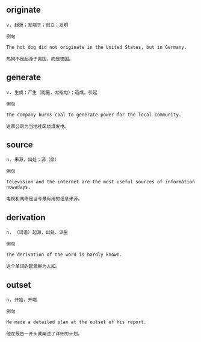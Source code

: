 ## originate
```
v. 起源；发端于；创立；发明

例句

The hot dog did not originate in the United States, but in Germany.

热狗不是起源于美国，而是德国。
```
## generate
```
v. 生成；产生（能量，尤指电）；造成，引起

例句

The company burns coal to generate power for the local community.

这家公司为当地社区烧煤发电。
```
## source
```
n. 来源，出处；源（泉）

例句

Television and the internet are the most useful sources of information nowadays.

电视和网络是当今最有用的信息来源。
```
## derivation
```
n. （词语）起源，出处，派生

例句

The derivation of the word is hardly known.

这个单词的起源鲜为人知。
```

## outset
```
n. 开始，开端

例句

He made a detailed plan at the outset of his report.

他在报告一开头就阐述了详细的计划。
```